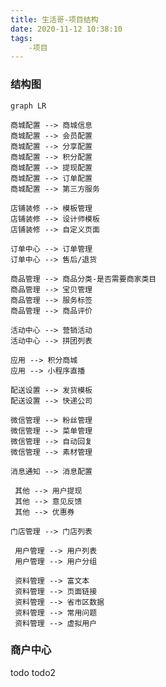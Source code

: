 ```yaml
---
title: 生活哥-项目结构
date: 2020-11-12 10:38:10
tags: 
    -项目 
---
```


### 结构图 

```mermaid 
graph LR

商城配置 --> 商城信息
商城配置 --> 会员配置
商城配置 --> 分享配置
商城配置 --> 积分配置
商城配置 --> 提现配置
商城配置 --> 订单配置
商城配置 --> 第三方服务 
```
```mermaid graph LR
店铺装修 --> 模板管理
店铺装修 --> 设计师模板
店铺装修 --> 自定义页面
```
```mermaid graph LR
订单中心 --> 订单管理
订单中心 --> 售后/退货
```
```mermaid graph LR
商品管理 --> 商品分类-是否需要商家类目
商品管理 --> 宝贝管理
商品管理 --> 服务标签
商品管理 --> 商品评价
```
```mermaid graph LR
活动中心 --> 营销活动
活动中心 --> 拼团列表
```
```mermaid graph LR
应用 --> 积分商城
应用 --> 小程序直播
```

```mermaid graph LR
配送设置 --> 发货模板
配送设置 --> 快递公司
```

```mermaid graph LR
微信管理 --> 粉丝管理
微信管理 --> 菜单管理
微信管理 --> 自动回复
微信管理 --> 素材管理

```
```mermaid graph LR
消息通知 --> 消息配置
```

```mermaid graph LR
 其他 --> 用户提现
 其他 --> 意见反馈
 其他 --> 优惠券

```

```mermaid graph LR
门店管理 --> 门店列表
```

```mermaid graph LR
 用户管理 --> 用户列表
 用户管理 --> 用户分组
```

```mermaid graph LR
 资料管理 --> 富文本
 资料管理 --> 页面链接
 资料管理 --> 省市区数据
 资料管理 --> 常用问题
 资料管理 --> 虚拟用户

```

### 商户中心
todo
todo2